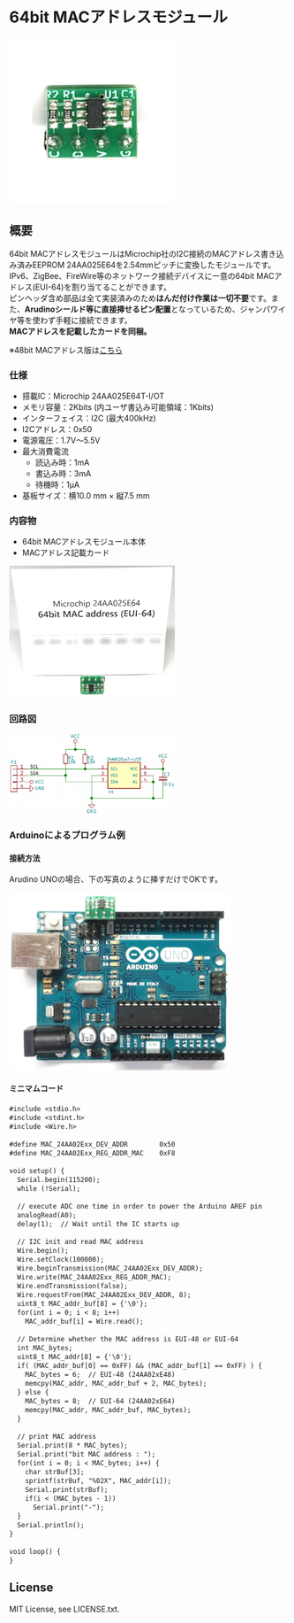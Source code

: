 # 64bit MACアドレスモジュール

<img src="/images/ProductImage.jpg" width="300px">

## 概要

64bit MACアドレスモジュールはMicrochip社のI2C接続のMACアドレス書き込み済みEEPROM 24AA025E64を2.54mmピッチに変換したモジュールです。  
IPv6、ZigBee、FireWire等のネットワーク接続デバイスに一意の64bit MACアドレス(EUI-64)を割り当てることができます。  
ピンヘッダ含め部品は全て実装済みのため**はんだ付け作業は一切不要**です。また、**Arudinoシールド等に直接挿せるピン配置**となっているため、ジャンパワイヤ等を使わず手軽に接続できます。  
**MACアドレスを記載したカードを同梱。**

※48bit MACアドレス版は[こちら](https://github.com/y2kblog/48bit_MAC_Address_Module)

### 仕様
- 搭載IC：Microchip 24AA025E64T-I/OT
- メモリ容量：2Kbits (内ユーザ書込み可能領域：1Kbits)
- インターフェイス：I2C (最大400kHz)
- I2Cアドレス：0x50
- 電源電圧：1.7V～5.5V
- 最大消費電流
    - 読込み時：1mA
    - 書込み時：3mA
    - 待機時：1μA
- 基板サイズ：横10.0 mm × 縦7.5 mm

### 内容物
- 64bit MACアドレスモジュール本体
- MACアドレス記載カード

<img src="/images/ProductContents_64bit.jpg" width="300px">

<!--
## 販売  
[スイッチサイエンス委託販売ページ](https://www.switch-science.com/catalog/xxxx/)  
-->

### 回路図

<img src="/images/CircuitDiagram.png" width="300px">


### Arduinoによるプログラム例

#### 接続方法  

Arudino UNOの場合、下の写真のように挿すだけでOKです。

<img src="/images/WiringDiagram_Arduino.jpg" width="400px">

<!--
#### [ソースファイル](https://github.com/y2kblog/64bit_MAC_Address_Module/blob/master/SampleCode/Arduino/24AA025Exx_sample.ino)
-->

#### ミニマムコード

    #include <stdio.h>
    #include <stdint.h>
    #include <Wire.h>

    #define MAC_24AA02Exx_DEV_ADDR        0x50
    #define MAC_24AA02Exx_REG_ADDR_MAC    0xF8

    void setup() {
      Serial.begin(115200);
      while (!Serial);

      // execute ADC one time in order to power the Arduino AREF pin
      analogRead(A0);
      delay(1);  // Wait until the IC starts up

      // I2C init and read MAC address
      Wire.begin();
      Wire.setClock(100000);
      Wire.beginTransmission(MAC_24AA02Exx_DEV_ADDR);
      Wire.write(MAC_24AA02Exx_REG_ADDR_MAC);
      Wire.endTransmission(false);
      Wire.requestFrom(MAC_24AA02Exx_DEV_ADDR, 8);
      uint8_t MAC_addr_buf[8] = {'\0'};
      for(int i = 0; i < 8; i++)
        MAC_addr_buf[i] = Wire.read();

      // Determine whether the MAC address is EUI-48 or EUI-64
      int MAC_bytes;
      uint8_t MAC_addr[8] = {'\0'};
      if( (MAC_addr_buf[0] == 0xFF) && (MAC_addr_buf[1] == 0xFF) ) {
        MAC_bytes = 6;  // EUI-48 (24AA02xE48)
        memcpy(MAC_addr, MAC_addr_buf + 2, MAC_bytes);
      } else {
        MAC_bytes = 8;  // EUI-64 (24AA02xE64)
        memcpy(MAC_addr, MAC_addr_buf, MAC_bytes);
      }

      // print MAC address
      Serial.print(8 * MAC_bytes);
      Serial.print("bit MAC address : ");
      for(int i = 0; i < MAC_bytes; i++) {
        char strBuf[3];
        sprintf(strBuf, "%02X", MAC_addr[i]);
        Serial.print(strBuf);
        if(i < (MAC_bytes - 1))
          Serial.print("-");
      }
      Serial.println();
    }

    void loop() {
    }


## License
MIT License, see LICENSE.txt.
